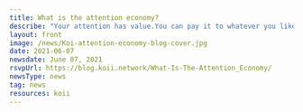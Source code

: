 ```yaml
---
title: What is the attention economy?
describe: "Your attention has value.You can pay it to whatever you like, whether it be attention to a news article, a movie or a social media post"
layout: front
image: /news/Koi-attention-economy-blog-cover.jpg
date: 2021-06-07
newsdate: June 07, 2021
rsvpUrl: https://blog.koii.network/What-Is-The-Attention_Economy/
newsType: news
tag: news
resources: koii
---
```

